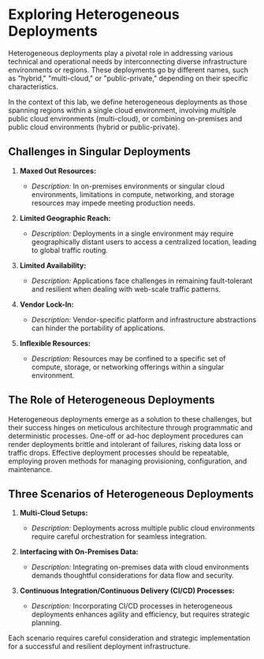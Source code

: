 # Exploring Heterogeneous Deployments

Heterogeneous deployments play a pivotal role in addressing various technical and operational needs by interconnecting diverse infrastructure environments or regions. These deployments go by different names, such as "hybrid," "multi-cloud," or "public-private," depending on their specific characteristics.

In the context of this lab, we define heterogeneous deployments as those spanning regions within a single cloud environment, involving multiple public cloud environments (multi-cloud), or combining on-premises and public cloud environments (hybrid or public-private).

## Challenges in Singular Deployments

1. **Maxed Out Resources:**
   - *Description:* In on-premises environments or singular cloud environments, limitations in compute, networking, and storage resources may impede meeting production needs.

2. **Limited Geographic Reach:**
   - *Description:* Deployments in a single environment may require geographically distant users to access a centralized location, leading to global traffic routing.

3. **Limited Availability:**
   - *Description:* Applications face challenges in remaining fault-tolerant and resilient when dealing with web-scale traffic patterns.

4. **Vendor Lock-In:**
   - *Description:* Vendor-specific platform and infrastructure abstractions can hinder the portability of applications.

5. **Inflexible Resources:**
   - *Description:* Resources may be confined to a specific set of compute, storage, or networking offerings within a singular environment.

## The Role of Heterogeneous Deployments

Heterogeneous deployments emerge as a solution to these challenges, but their success hinges on meticulous architecture through programmatic and deterministic processes. One-off or ad-hoc deployment procedures can render deployments brittle and intolerant of failures, risking data loss or traffic drops. Effective deployment processes should be repeatable, employing proven methods for managing provisioning, configuration, and maintenance.

## Three Scenarios of Heterogeneous Deployments

1. **Multi-Cloud Setups:**
   - *Description:* Deployments across multiple public cloud environments require careful orchestration for seamless integration.

2. **Interfacing with On-Premises Data:**
   - *Description:* Integrating on-premises data with cloud environments demands thoughtful considerations for data flow and security.

3. **Continuous Integration/Continuous Delivery (CI/CD) Processes:**
   - *Description:* Incorporating CI/CD processes in heterogeneous deployments enhances agility and efficiency, but requires strategic planning.

Each scenario requires careful consideration and strategic implementation for a successful and resilient deployment infrastructure.
